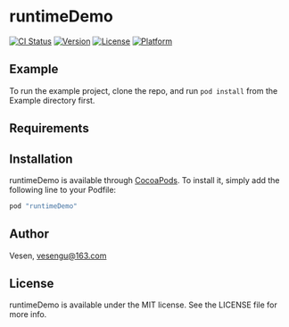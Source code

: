 # runtimeDemo

[![CI Status](http://img.shields.io/travis/Vesen/runtimeDemo.svg?style=flat)](https://travis-ci.org/Vesen/runtimeDemo)
[![Version](https://img.shields.io/cocoapods/v/runtimeDemo.svg?style=flat)](http://cocoapods.org/pods/runtimeDemo)
[![License](https://img.shields.io/cocoapods/l/runtimeDemo.svg?style=flat)](http://cocoapods.org/pods/runtimeDemo)
[![Platform](https://img.shields.io/cocoapods/p/runtimeDemo.svg?style=flat)](http://cocoapods.org/pods/runtimeDemo)

## Example

To run the example project, clone the repo, and run `pod install` from the Example directory first.

## Requirements

## Installation

runtimeDemo is available through [CocoaPods](http://cocoapods.org). To install
it, simply add the following line to your Podfile:

```ruby
pod "runtimeDemo"
```

## Author

Vesen, vesengu@163.com

## License

runtimeDemo is available under the MIT license. See the LICENSE file for more info.
